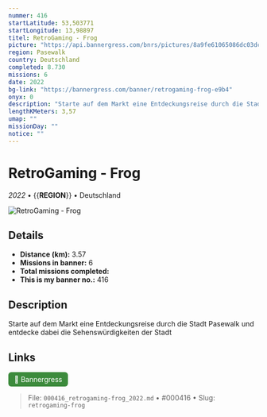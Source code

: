```yaml
---
nummer: 416
startLatitude: 53,503771
startLongitude: 13,98897
titel: RetroGaming - Frog
picture: "https://api.bannergress.com/bnrs/pictures/8a9fe61065086dc03dcb9410114399a3"
region: Pasewalk
country: Deutschland
completed: 8.730
missions: 6
date: 2022
bg-link: "https://bannergress.com/banner/retrogaming-frog-e9b4"
onyx: 0
description: "Starte auf dem Markt eine Entdeckungsreise durch die Stadt Pasewalk und entdecke dabei die Sehenswürdigkeiten der Stadt"
lengthKMeters: 3,57
umap: ""
missionDay: ""
notice: ""
---
```

# RetroGaming - Frog

*2022* • {{__REGION__}} • Deutschland

![RetroGaming - Frog](https://api.bannergress.com/bnrs/pictures/8a9fe61065086dc03dcb9410114399a3)



## Details
- **Distance (km):** 3.57
- **Missions in banner:** 6
- **Total missions completed:** 
- **This is my banner no.:** 416



## Description
Starte auf dem Markt eine Entdeckungsreise durch die Stadt Pasewalk und entdecke dabei die Sehenswürdigkeiten der Stadt



## Links
<a href="https://bannergress.com/banner/retrogaming-frog-e9b4" target="_blank" style="display:inline-block;margin-right:8px;padding:6px 12px;background:#3c8b3c;color:#fff;text-decoration:none;border-radius:6px;">🔗 Bannergress</a>



> File: `000416_retrogaming-frog_2022.md` • #000416 • Slug: `retrogaming-frog`
